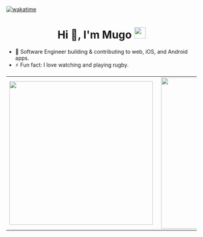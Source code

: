 

[![wakatime](https://wakatime.com/badge/user/824ba670-5bd6-4f74-ad4d-e2fdb458986c.svg)](https://wakatime.com/@824ba670-5bd6-4f74-ad4d-e2fdb458986c)


<h1 align="center">Hi 👋, I'm  Mugo  <img src="https://media.giphy.com/media/WUlplcMpOCEmTGBtBW/giphy.gif" width="30"> </h1>

- 🔭 Software Engineer building & contributing to web, iOS, and Android apps.
- ⚡ Fun fact: I love watching and playing rugby.

<!-- <p>
  <img align="left" src="https://github-readme-stats.vercel.app/api/top-langs?username=lazarusmugo&show_icons=true&&count_private=true&include_all_commits=true&theme=dark&locale=en&layout=compact" alt="lazarusmugo" />
</p>

<p><img align="center" src="https://github-readme-stats.vercel.app/api?username=lazarusmugo&show_icons=true&theme=dark&locale=en" alt="lazarusmugo" /></p>

<p><img align="center" src="https://github-readme-streak-stats.herokuapp.com/?user=lazarusmugo&theme=dark" alt="lazarusmugo" /></p>
 -->
<table>
  <tr>
      <td><img width="380px" align="left" src="https://github-readme-stats.vercel.app/api?username=lazarusmugo&show_icons=true&count_private=true&include_all_commits=true&theme=tokyonight"/></td>
    <td><img width="400px" align="right" src="https://github-readme-streak-stats.herokuapp.com/?user=lazarusmugo&show_icons=true&locale=en&layout=compact&theme=tokyonight"/></td>
  
  </tr>   
</table>
